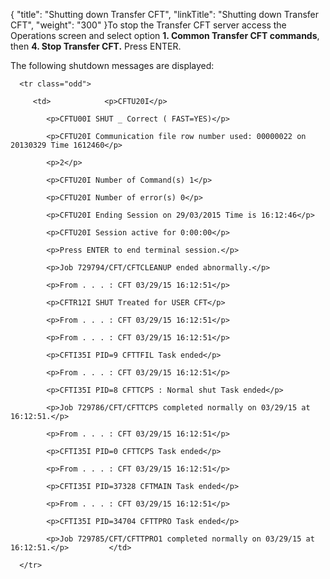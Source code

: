 {
    "title": "Shutting down Transfer CFT",
    "linkTitle": "Shutting down Transfer CFT",
    "weight": "300"
}To stop the Transfer CFT server access the Operations screen and select option ****1.** **Common Transfer CFT commands****, then ****4. Stop Transfer CFT.**** Press ENTER.

The following shutdown messages are displayed:

<table data-cellspacing="0">
   <tbody>
      <tr class="odd">
         <td>            <p>CFTU20I</p>
            <p>CFTU00I SHUT _ Correct ( FAST=YES)</p>
            <p>CFTU20I Communication file row number used: 00000022 on 20130329 Time 1612460</p>
            <p>2</p>
            <p>CFTU20I Number of Command(s) 1</p>
            <p>CFTU20I Number of error(s) 0</p>
            <p>CFTU20I Ending Session on 29/03/2015 Time is 16:12:46</p>
            <p>CFTU20I Session active for 0:00:00</p>
            <p>Press ENTER to end terminal session.</p>
            <p>Job 729794/CFT/CFTCLEANUP ended abnormally.</p>
            <p>From . . . : CFT 03/29/15 16:12:51</p>
            <p>CFTR12I SHUT Treated for USER CFT</p>
            <p>From . . . : CFT 03/29/15 16:12:51</p>
            <p>From . . . : CFT 03/29/15 16:12:51</p>
            <p>CFTI35I PID=9 CFTTFIL Task ended</p>
            <p>From . . . : CFT 03/29/15 16:12:51</p>
            <p>CFTI35I PID=8 CFTTCPS : Normal shut Task ended</p>
            <p>Job 729786/CFT/CFTTCPS completed normally on 03/29/15 at 16:12:51.</p>
            <p>From . . . : CFT 03/29/15 16:12:51</p>
            <p>CFTI35I PID=0 CFTTCPS Task ended</p>
            <p>From . . . : CFT 03/29/15 16:12:51</p>
            <p>CFTI35I PID=37328 CFTMAIN Task ended</p>
            <p>From . . . : CFT 03/29/15 16:12:51</p>
            <p>CFTI35I PID=34704 CFTTPRO Task ended</p>
            <p>Job 729785/CFT/CFTTPRO1 completed normally on 03/29/15 at 16:12:51.</p>         </td>
      </tr>
   </tbody>
</table>
